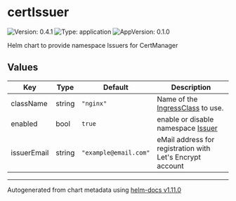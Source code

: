 # certIssuer

![Version: 0.4.1](https://img.shields.io/badge/Version-0.4.1-informational?style=flat-square) ![Type: application](https://img.shields.io/badge/Type-application-informational?style=flat-square) ![AppVersion: 0.1.0](https://img.shields.io/badge/AppVersion-0.1.0-informational?style=flat-square)

Helm chart to provide namespace Issuers for CertManager

## Values

| Key | Type | Default | Description |
|-----|------|---------|-------------|
| className | string | `"nginx"` | Name of the [IngressClass](https://kubernetes.io/docs/concepts/services-networking/ingress/#ingress-class) to use. |
| enabled | bool | `true` | enable or disable namespace [Issuer](https://cert-manager.io/docs/concepts/issuer/) |
| issuerEmail | string | `"example@email.com"` | eMail address for registration with Let's Encrypt account |

----------------------------------------------
Autogenerated from chart metadata using [helm-docs v1.11.0](https://github.com/norwoodj/helm-docs/releases/v1.11.0)
